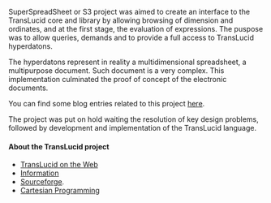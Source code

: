 SuperSpreadSheet or S3 project was aimed to create an interface to the
TransLucid core and library by allowing browsing of dimension and
ordinates, and at the first stage, the evaluation of expressions. The puspose
was to allow queries, demands and to provide a full access to TransLucid 
hyperdatons.

The hyperdatons represent in reality a multidimensional spreadsheet, a 
multipurpose document. Such document is  a very complex. This implementation 
culminated the proof of concept of the electronic documents.

You can find some blog entries related to this project 
[here](http://superspreadsheet.wordpress.com/category/superspreadsheet/).

The project was put on hold waiting the resolution of key design problems, 
followed by development and implementation of the TransLucid language.

#### About the TransLucid project

- [TransLucid on the Web](http://translucid.web.cse.unsw.edu.au/tlweb)
- [Information](http://translucid.web.cse.unsw.edu.au/)
- [Sourceforge](http://sourceforge.net/projects/translucid/). 
- [Cartesian Programming](http://cartesianprogramming.com/)

